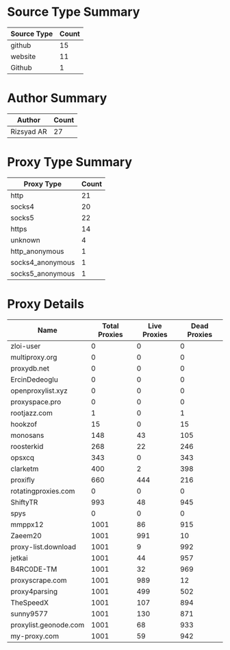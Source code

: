 # Source Type Summary

| Source Type | Count |
|-------------|-------|
| github | 15 |
| website | 11 |
| Github | 1 |


# Author Summary

| Author | Count |
|--------|-------|
| Rizsyad AR | 27 |


# Proxy Type Summary

| Proxy Type | Count |
|------------|-------|
| http | 21 |
| socks4 | 20 |
| socks5 | 22 |
| https | 14 |
| unknown | 4 |
| http_anonymous | 1 |
| socks4_anonymous | 1 |
| socks5_anonymous | 1 |


# Proxy Details

| Name | Total Proxies | Live Proxies | Dead Proxies |
|------|---------------|--------------|---------------|
| zloi-user | 0 | 0 | 0 |
| multiproxy.org | 0 | 0 | 0 |
| proxydb.net | 0 | 0 | 0 |
| ErcinDedeoglu | 0 | 0 | 0 |
| openproxylist.xyz | 0 | 0 | 0 |
| proxyspace.pro | 0 | 0 | 0 |
| rootjazz.com | 1 | 0 | 1 |
| hookzof | 15 | 0 | 15 |
| monosans | 148 | 43 | 105 |
| roosterkid | 268 | 22 | 246 |
| opsxcq | 343 | 0 | 343 |
| clarketm | 400 | 2 | 398 |
| proxifly | 660 | 444 | 216 |
| rotatingproxies.com | 0 | 0 | 0 |
| ShiftyTR | 993 | 48 | 945 |
| spys | 0 | 0 | 0 |
| mmppx12 | 1001 | 86 | 915 |
| Zaeem20 | 1001 | 991 | 10 |
| proxy-list.download | 1001 | 9 | 992 |
| jetkai | 1001 | 44 | 957 |
| B4RC0DE-TM | 1001 | 32 | 969 |
| proxyscrape.com | 1001 | 989 | 12 |
| proxy4parsing | 1001 | 499 | 502 |
| TheSpeedX | 1001 | 107 | 894 |
| sunny9577 | 1001 | 130 | 871 |
| proxylist.geonode.com | 1001 | 68 | 933 |
| my-proxy.com | 1001 | 59 | 942 |
